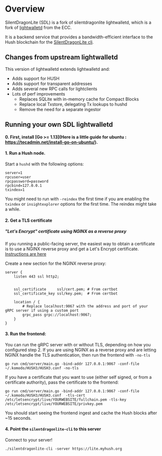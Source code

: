 # Overview

SilentDragonLite (SDL) is a fork of silentdragonlite lightwalletd, which is a fork of [lightwalletd](https://github.com/adityapk00/lightwalletd) from the ECC. 

It is a backend service that provides a bandwidth-efficient interface to the Hush blockchain for the [SilentDragonLite cli](https://github.com/MyHush/silentdragonlite-light-cli).

## Changes from upstream lightwalletd
This version of lightwalletd extends lightwalletd and:

* Adds support for HUSH
* Adds support for transparent addresses
* Adds several new RPC calls for lightclients
* Lots of perf improvements
  * Replaces SQLite with in-memory cache for Compact Blocks
  * Replace local Txstore, delegating Tx lookups to hushd
  * Remove the need for a separate ingestor

## Running your own SDL lightwalletd

#### 0. First, install [Go >= 1.13](Here is a little guide for ubuntu : https://tecadmin.net/install-go-on-ubuntu/).

#### 1. Run a Hush node.
Start a `hushd` with the following options:
```
server=1
rpcuser=user
rpcpassword=password
rpcbind=127.0.0.1
txindex=1
```

You might need to run with `-reindex` the first time if you are enabling the `txindex` or `insightexplorer` options for the first time. The reindex might take a while.

#### 2. Get a TLS certificate
##### "Let's Encrypt" certificate using NGINX as a reverse proxy
If you running a public-facing server, the easiest way to obtain a certificate is to use a NGINX reverse proxy and get a Let's Encrypt certificate. [Instructions are here](https://www.nginx.com/blog/using-free-ssltls-certificates-from-lets-encrypt-with-nginx/)

Create a new section for the NGINX reverse proxy:
```
server {
    listen 443 ssl http2;
 
 
    ssl_certificate     ssl/cert.pem; # From certbot
    ssl_certificate_key ssl/key.pem;  # From certbot
    
    location / {
        # Replace localhost:9067 with the address and port of your gRPC server if using a custom port
        grpc_pass grpc://localhost:9067;
    }
}
```

#### 3. Run the frontend:
You can run the gRPC server with or without TLS, depending on how you configured step 2. If you are using NGINX as a reverse proxy and are letting NGINX handle the TLS authentication, then run the frontend with `-no-tls`

```
go run cmd/server/main.go -bind-addr 127.0.0.1:9067 -conf-file ~/.komodo/HUSH3/HUSH3.conf -no-tls
```

If you have a certificate that you want to use (either self signed, or from a certificate authority), pass the certificate to the frontend:

```
go run cmd/server/main.go -bind-addr 127.0.0.1:9067 -conf-file ~/.komodo/HUSH3/HUSH3.conf  -tls-cert /etc/letsencrypt/live/YOURWEBSITE/fullchain.pem -tls-key /etc/letsencrypt/live/YOURWEBSITE/privkey.pem
```

You should start seeing the frontend ingest and cache the Hush blocks after ~15 seconds. 

#### 4. Point the `silentdragonlite-cli` to this server
Connect to your server!
```
./silentdragonlite-cli -server https://lite.myhush.org
```
